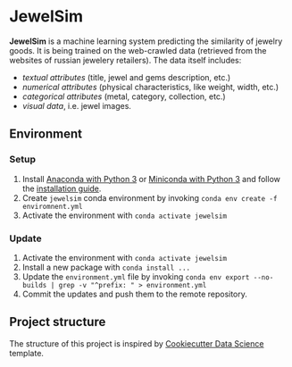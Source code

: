 # JewelSim

**JewelSim** is a machine learning system predicting the similarity of jewelry
goods. It is being trained on the web-crawled data (retrieved from the websites
of russian jewelery retailers). The data itself includes: 

* *textual attributes* (title, jewel and gems description, etc.)
* *numerical attributes* (physical characteristics, like weight, width, etc.)
* *categorical attributes* (metal, category, collection, etc.)
* *visual data*, i.e. jewel images.

## Environment

### Setup

1. Install [Anaconda with Python 3](https://www.anaconda.com/download/) or
[Miniconda with Python 3](https://conda.io/miniconda.html)
and follow the [installation guide](https://docs.python.org/3/using/index.html).
1. Create `jewelsim` conda environment by invoking `conda env create -f enviromnent.yml`
1. Activate the environment with `conda activate jewelsim`

### Update
1. Activate the environment with `conda activate jewelsim`
1. Install a new package with `conda install ...`
1. Update the `environment.yml` file by invoking
`conda env export --no-builds | grep -v "^prefix: " > environment.yml`
1. Commit the updates and push them to the remote repository.

## Project structure

The structure of this project is inspired by
[Cookiecutter Data Science](
  https://drivendata.github.io/cookiecutter-data-science/
)
template.
